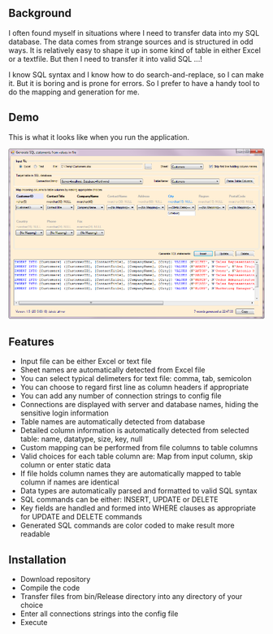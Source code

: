 

## Background

I often found myself in situations where I need to transfer data into my SQL database. The data comes from strange sources and is structured in odd ways. It is relatively easy to shape it up in some kind of table in either Excel or a textfile. But then I need to transfer it into valid SQL ...!

I know SQL syntax and I know how to do search-and-replace, so I can make it. But it is boring and is prone for errors. So I prefer to have a handy tool to do the mapping and generation for me.

## Demo
This is what it looks like when you run the application.

![SqlGenerator demo](Demo.png)

## Features
* Input file can be either Excel or text file
* Sheet names are automatically detected from Excel file
* You can select typical delimeters for text file: comma, tab, semicolon
* You can choose to regard first line as column headers if appropriate
* You can add any number of connection strings to config file
* Connections are displayed with server and database names, hiding the sensitive login information
* Table names are automatically detected from database
* Detailed column information is automatically detected from selected table: name, datatype, size, key, null
* Custom mapping can be performed from file columns to table columns
* Valid choices for each table column are: Map from input column, skip column or enter static data
* If file holds column names they are automatically mapped to table column if names are identical
* Data types are automatically parsed and formatted to valid SQL syntax
* SQL commands can be either: INSERT, UPDATE or DELETE
* Key fields are handled and formed into WHERE clauses as appropriate for UPDATE and DELETE commands
* Generated SQL commands are color coded to make result more readable

## Installation

* Download repository
* Compile the code
* Transfer files from bin/Release directory into any directory of your choice
* Enter all connections strings into the config file
* Execute





